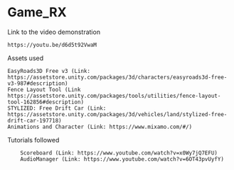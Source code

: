 # Game_RX

Link to the video demonstration

	https://youtu.be/d6d5t92VwaM

Assets used

	EasyRoads3D Free v3 (Link: https://assetstore.unity.com/packages/3d/characters/easyroads3d-free-v3-987#description)
	Fence Layout Tool (Link https://assetstore.unity.com/packages/tools/utilities/fence-layout-tool-162856#description)
	STYLIZED: Free Drift Car (Link: https://assetstore.unity.com/packages/3d/vehicles/land/stylized-free-drift-car-197718)
	Animations and Character (Link: https://www.mixamo.com/#/)
	
Tutorials followed
	
		Scoreboard (Link: https://www.youtube.com/watch?v=x0Wy7jQ7EFU)
		AudioManager (Link: https://www.youtube.com/watch?v=6OT43pvUyfY)
